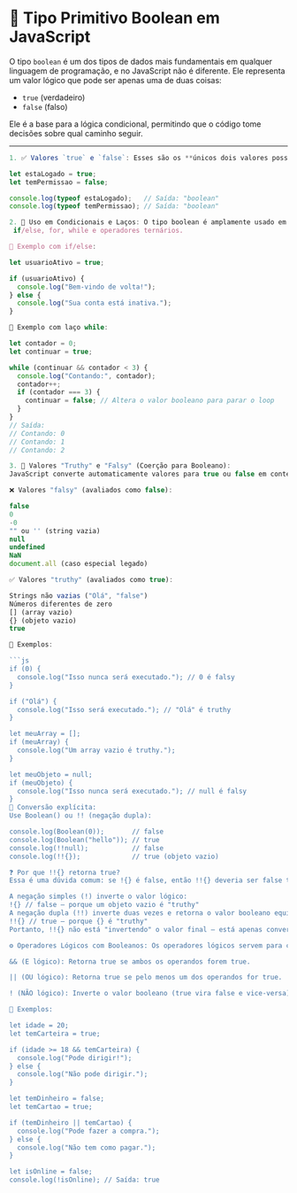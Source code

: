 # 🔘 Tipo Primitivo Boolean em JavaScript

O tipo `boolean` é um dos tipos de dados mais fundamentais em qualquer linguagem de programação, e no JavaScript não é diferente. Ele representa um valor lógico que pode ser apenas uma de duas coisas:

- `true` (verdadeiro)
- `false` (falso)

Ele é a base para a lógica condicional, permitindo que o código tome decisões sobre qual caminho seguir.

---

```js
1. ✅ Valores `true` e `false`: Esses são os **únicos dois valores possíveis** para uma variável do tipo boolean.

let estaLogado = true;
let temPermissao = false;

console.log(typeof estaLogado);   // Saída: "boolean"
console.log(typeof temPermissao); // Saída: "boolean"

2. 🔁 Uso em Condicionais e Laços: O tipo boolean é amplamente usado em estruturas de controle de fluxo, como:
 if/else, for, while e operadores ternários.

📌 Exemplo com if/else:

let usuarioAtivo = true;

if (usuarioAtivo) {
  console.log("Bem-vindo de volta!");
} else {
  console.log("Sua conta está inativa.");
}

📌 Exemplo com laço while:

let contador = 0;
let continuar = true;

while (continuar && contador < 3) {
  console.log("Contando:", contador);
  contador++;
  if (contador === 3) {
    continuar = false; // Altera o valor booleano para parar o loop
  }
}
// Saída:
// Contando: 0
// Contando: 1
// Contando: 2

3. 🔄 Valores "Truthy" e "Falsy" (Coerção para Booleano):
JavaScript converte automaticamente valores para true ou false em contextos booleanos (como dentro de if). Isso é chamado de coerção de tipo.

❌ Valores "falsy" (avaliados como false):

false  
0  
-0  
"" ou '' (string vazia)  
null  
undefined  
NaN  
document.all (caso especial legado)

✅ Valores "truthy" (avaliados como true):

Strings não vazias ("Olá", "false")  
Números diferentes de zero  
[] (array vazio)  
{} (objeto vazio)  
true

📌 Exemplos:

```js
if (0) {
  console.log("Isso nunca será executado."); // 0 é falsy
}

if ("Olá") {
  console.log("Isso será executado."); // "Olá" é truthy
}

let meuArray = [];
if (meuArray) {
  console.log("Um array vazio é truthy.");
}

let meuObjeto = null;
if (meuObjeto) {
  console.log("Isso nunca será executado."); // null é falsy
}
🔧 Conversão explícita:
Use Boolean() ou !! (negação dupla):

console.log(Boolean(0));       // false
console.log(Boolean("hello")); // true
console.log(!!null);           // false
console.log(!!{});             // true (objeto vazio)

❓ Por que !!{} retorna true?
Essa é uma dúvida comum: se !{} é false, então !!{} deveria ser false também? A resposta é não — e aqui está o porquê:

A negação simples (!) inverte o valor lógico:
!{} // false — porque um objeto vazio é "truthy"
A negação dupla (!!) inverte duas vezes e retorna o valor booleano equivalente ao original:
!!{} // true — porque {} é "truthy"
Portanto, !!{} não está "invertendo" o valor final — está apenas convertendo um valor "truthy" (o objeto vazio {}) para seu equivalente booleano (true).

⚙️ Operadores Lógicos com Booleanos: Os operadores lógicos servem para combinar ou inverter valores booleanos:

&& (E lógico): Retorna true se ambos os operandos forem true.

|| (OU lógico): Retorna true se pelo menos um dos operandos for true.

! (NÃO lógico): Inverte o valor booleano (true vira false e vice-versa).

📌 Exemplos:

let idade = 20;
let temCarteira = true;

if (idade >= 18 && temCarteira) {
  console.log("Pode dirigir!");
} else {
  console.log("Não pode dirigir.");
}

let temDinheiro = false;
let temCartao = true;

if (temDinheiro || temCartao) {
  console.log("Pode fazer a compra.");
} else {
  console.log("Não tem como pagar.");
}

let isOnline = false;
console.log(!isOnline); // Saída: true
